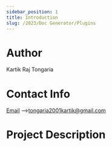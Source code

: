 ```yaml
---
sidebar_position: 1
title: Introduction
slug: /2023/Doc Generator/Plugins
---
```



# Author
Kartik Raj Tongaria

# Contact Info
[Email](mailto:) -->tongaria2001kartik@gmail.com
<!-- - [Linked In]() -->
<!-- - [GitHub]() -->

# Project Description

